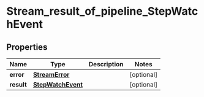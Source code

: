 

# Stream_result_of_pipeline_StepWatchEvent

## Properties

Name | Type | Description | Notes
------------ | ------------- | ------------- | -------------
**error** | [**StreamError**](StreamError.md) |  |  [optional]
**result** | [**StepWatchEvent**](StepWatchEvent.md) |  |  [optional]



